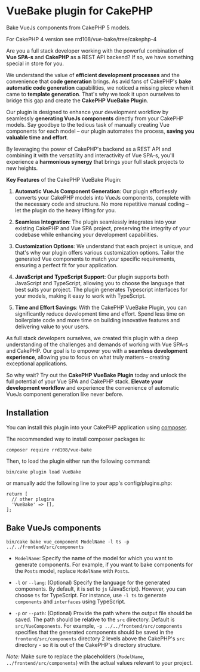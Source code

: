 # VueBake plugin for CakePHP

Bake VueJs components from CakePHP 5 models.

For CakePHP 4 version see rrd108/vue-bake/tree/cakephp-4

Are you a full stack developer working with the powerful combination of **Vue SPA-s** and **CakePHP** as a REST API backend? If so, we have something special in store for you.

We understand the value of **efficient development processes** and the convenience that **code generation** brings. As avid fans of CakePHP's **bake automatic code generation** capabilities, we noticed a missing piece when it came to **template generation**. That's why we took it upon ourselves to bridge this gap and create the **CakePHP VueBake Plugin**.

Our plugin is designed to enhance your development workflow by seamlessly **generating VueJs components** directly from your CakePHP models. Say goodbye to the tedious task of manually creating Vue components for each model – our plugin automates the process, **saving you valuable time and effort**.

By leveraging the power of CakePHP's backend as a REST API and combining it with the versatility and interactivity of Vue SPA-s, you'll experience a **harmonious synergy** that brings your full stack projects to new heights.

**Key Features** of the CakePHP VueBake Plugin:

1. **Automatic VueJs Component Generation**: Our plugin effortlessly converts your CakePHP models into VueJs components, complete with the necessary code and structure. No more repetitive manual coding – let the plugin do the heavy lifting for you.

2. **Seamless Integration**: The plugin seamlessly integrates into your existing CakePHP and Vue SPA project, preserving the integrity of your codebase while enhancing your development capabilities.

3. **Customization Options**: We understand that each project is unique, and that's why our plugin offers various customization options. Tailor the generated Vue components to match your specific requirements, ensuring a perfect fit for your application.

4. **JavaScript and TypeScript Support**: Our plugin supports both JavaScript and TypeScript, allowing you to choose the language that best suits your project. The plugin generates Typescript interfaces for your models, making it easy to work with TypeScript.

5. **Time and Effort Savings**: With the CakePHP VueBake Plugin, you can significantly reduce development time and effort. Spend less time on boilerplate code and more time on building innovative features and delivering value to your users.

As full stack developers ourselves, we created this plugin with a deep understanding of the challenges and demands of working with Vue SPA-s and CakePHP. Our goal is to empower you with a **seamless development experience**, allowing you to focus on what truly matters – creating exceptional applications.

So why wait? Try out the **CakePHP VueBake Plugin** today and unlock the full potential of your Vue SPA and CakePHP stack. **Elevate your development workflow** and experience the convenience of automatic VueJs component generation like never before.

## Installation

You can install this plugin into your CakePHP application using [composer](https://getcomposer.org).

The recommended way to install composer packages is:

```
composer require rrd108/vue-bake
```

Then, to load the plugin either run the following command:

```
bin/cake plugin load VueBake
```

or manually add the following line to your app's config/plugins.php:

```
return [
  // other plugins
  'VueBake' => [],
];
```

## Bake VueJs components

```
bin/cake bake vue_component ModelName -l ts -p ../../frontend/src/components
```

- `ModelName`: Specify the name of the model for which you want to generate components. For example, if you want to bake components for the `Posts` model, replace `ModelName` with `Posts`.

- `-l` or `--lang`: (Optional) Specify the language for the generated components. By default, it is set to `js` (JavaScript). However, you can choose `ts` for TypeScript. For instance, use `-l ts` to generate `components` and `interfaces` using TypeScript.

- `-p` or `--path`: (Optional) Provide the path where the output file should be saved. The path should be relative to the `src` directory. Default is `src/VueComponents`. For example, `-p ../../frontend/src/components` specifies that the generated components should be saved in the `frontend/src/components` directory 2 levels above the CakePHP's `src` directory - so it is out of the CakePHP's directory structure.

_Note:_ Make sure to replace the placeholders (`ModelName`, `../frontend/src/components`) with the actual values relevant to your project.
